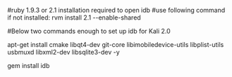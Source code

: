 #ruby 1.9.3 or 2.1 installation required to open idb
#use following command if not installed:
rvm install 2.1 --enable-shared

#Below two commands enough to set up idb for Kali 2.0

apt-get install cmake libqt4-dev git-core libimobiledevice-utils libplist-utils usbmuxd libxml2-dev libsqlite3-dev -y

gem install idb
